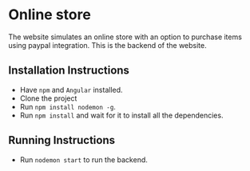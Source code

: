 # Online store
The website simulates an online store with an option to purchase items using paypal integration. This is the backend of the website.

## Installation Instructions

* Have `npm` and `Angular` installed.
* Clone the project
* Run `npm install nodemon -g`.
* Run `npm install` and wait for it to install all the dependencies.

## Running Instructions
* Run `nodemon start` to run the backend.
